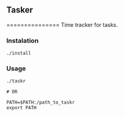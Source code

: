 ## Tasker 
===============
Time tracker for tasks.

### Instalation
```
./install
```

### Usage

```
./taskr

# OR

PATH=$PATH:/path_to_taskr
export PATH
```
